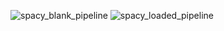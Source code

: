 ![spacy_blank_pipeline](https://github.com/stha1122/NLP/assets/122188963/e178fa40-31ab-4630-a979-1de39329617b)
![spacy_loaded_pipeline](https://github.com/stha1122/NLP/assets/122188963/5e563250-7dfa-45d0-98d7-08b0aa1ab67c)
